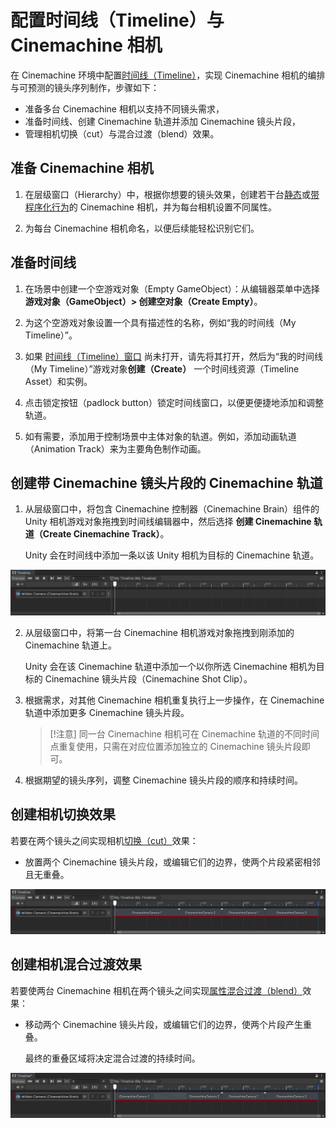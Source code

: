 # 配置时间线（Timeline）与 Cinemachine 相机

在 Cinemachine 环境中配置[时间线（Timeline）](concept-timeline.md)，实现 Cinemachine 相机的编排与可预测的镜头序列制作，步骤如下：

* 准备多台 Cinemachine 相机以支持不同镜头需求，
* 准备时间线、创建 Cinemachine 轨道并添加 Cinemachine 镜头片段，
* 管理相机切换（cut）与混合过渡（blend）效果。


## 准备 Cinemachine 相机

1. 在层级窗口（Hierarchy）中，根据你想要的镜头效果，创建若干台[静态](setup-cinemachine-environment.md)或[带程序化行为](setup-procedural-behavior.md)的 Cinemachine 相机，并为每台相机设置不同属性。

2. 为每台 Cinemachine 相机命名，以便后续能轻松识别它们。


## 准备时间线

1. 在场景中创建一个空游戏对象（Empty GameObject）：从编辑器菜单中选择 **游戏对象（GameObject）> 创建空对象（Create Empty）**。

2. 为这个空游戏对象设置一个具有描述性的名称，例如“我的时间线（My Timeline）”。

3. 如果 [时间线（Timeline）窗口](https://docs.unity3d.com/Packages/com.unity.timeline@latest) 尚未打开，请先将其打开，然后为“我的时间线（My Timeline）”游戏对象**创建（Create）** 一个时间线资源（Timeline Asset）和实例。

4. 点击锁定按钮（padlock button）锁定时间线窗口，以便更便捷地添加和调整轨道。

5. 如有需要，添加用于控制场景中主体对象的轨道。例如，添加动画轨道（Animation Track）来为主要角色制作动画。


## 创建带 Cinemachine 镜头片段的 Cinemachine 轨道

1. 从层级窗口中，将包含 Cinemachine 控制器（Cinemachine Brain）组件的 Unity 相机游戏对象拖拽到时间线编辑器中，然后选择 **创建 Cinemachine 轨道（Create Cinemachine Track）**。

   Unity 会在时间线中添加一条以该 Unity 相机为目标的 Cinemachine 轨道。

![时间线窗口，包含一条以 Unity 相机为目标的 Cinemachine 轨道](images/setup-timeline-cinemachine-track.png)

2. 从层级窗口中，将第一台 Cinemachine 相机游戏对象拖拽到刚添加的 Cinemachine 轨道上。

   Unity 会在该 Cinemachine 轨道中添加一个以你所选 Cinemachine 相机为目标的 Cinemachine 镜头片段（Cinemachine Shot Clip）。

3. 根据需求，对其他 Cinemachine 相机重复执行上一步操作，在 Cinemachine 轨道中添加更多 Cinemachine 镜头片段。

   > [!注意]
   > 同一台 Cinemachine 相机可在 Cinemachine 轨道的不同时间点重复使用，只需在对应位置添加独立的 Cinemachine 镜头片段即可。

4. 根据期望的镜头序列，调整 Cinemachine 镜头片段的顺序和持续时间。


## 创建相机切换效果

若要在两个镜头之间实现相机[切换（cut）](concept-camera-control-transitions.md#cuts)效果：

* 放置两个 Cinemachine 镜头片段，或编辑它们的边界，使两个片段紧密相邻且无重叠。

![时间线窗口，Cinemachine 轨道上有多个 Cinemachine 镜头片段，彼此无重叠且并排排列](images/setup-timeline-camera-cut.png)


## 创建相机混合过渡效果

若要使两台 Cinemachine 相机在两个镜头之间实现[属性混合过渡（blend）](concept-camera-control-transitions.md#blends)效果：

* 移动两个 Cinemachine 镜头片段，或编辑它们的边界，使两个片段产生重叠。

   最终的重叠区域将决定混合过渡的持续时间。

![时间线窗口，Cinemachine 轨道上有多个 Cinemachine 镜头片段并排排列，其中两个片段存在重叠](images/setup-timeline-camera-blend.png)